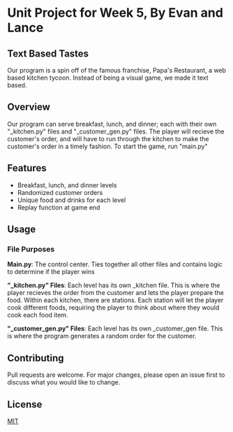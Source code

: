 # Unit Project for Week 5, By Evan and Lance

## Text Based Tastes
Our program is a spin off of the famous franchise, Papa's Restaurant, a web 
based kitchen tycoon. Instead of being a visual game, we made it text based.

## Overview
Our program can serve breakfast, lunch, and dinner; each with their own 
"_kitchen.py" files and "_customer_gen.py" files. The player will recieve the 
customer's order, and will have to run through the kitchen to make the 
customer's order in a timely fashion. To start the game, run "main.py"

## Features
- Breakfast, lunch, and dinner levels
- Randomized customer orders
- Unique food and drinks for each level
- Replay function at game end

## Usage

### File Purposes
**Main.py**: The control center. Ties together all other files and contains 
logic to determine if the player wins

**"_kitchen.py" Files**: Each level has its own _kitchen file. This is where 
the player recieves the order from the customer and lets the player prepare 
the food. Within each kitchen, there are stations. Each station will let the 
player cook different foods, requiring the player to think about where they 
would cook each food item.

**"_customer_gen.py" Files**: Each level has its own _customer_gen file. This 
is where the program generates a random order for the customer.

## Contributing
Pull requests are welcome. For major changes, please open an issue first to 
discuss what you would like to change.

## License
[MIT](https://choosealicense.com/licenses/mit/)